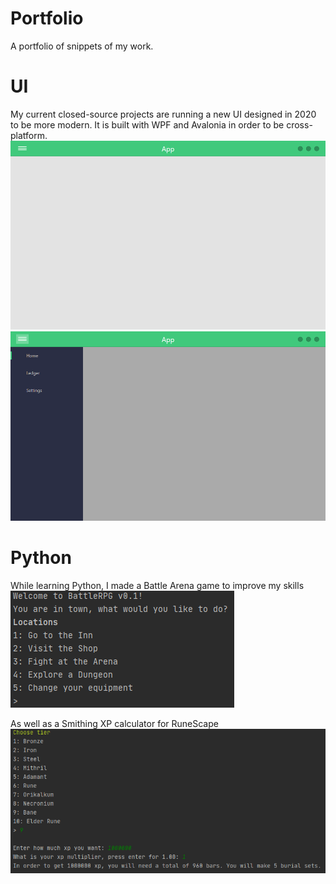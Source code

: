 # Portfolio
A portfolio of snippets of my work.

# UI
My current closed-source projects are running a new UI designed in 2020 to be more modern. It is built with WPF and Avalonia in order to be cross-platform.
![UI](https://github.com/MemeGoddess/Portfolio/blob/main/Images/Interface-NoMenu.png?raw=true)
![Menu](https://github.com/MemeGoddess/Portfolio/blob/main/Images/Interface-Menu.png?raw=true)

# Python
While learning Python, I made a Battle Arena game to improve my skills
![BattleRPG](https://github.com/MemeGoddess/Portfolio/blob/main/Images/BattleRPG.png?raw=true)

As well as a Smithing XP calculator for RuneScape
![SmithingXP](https://github.com/MemeGoddess/Portfolio/blob/main/Images/SmithingXPRedux.png?raw=true)